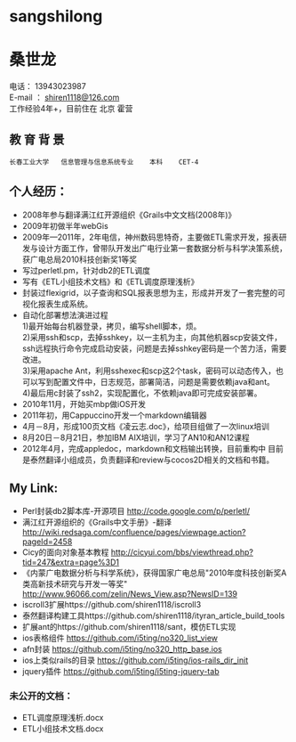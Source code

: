 sangshilong
===========


# 桑世龙
  

电话：  13943023987<br>
E-mail ： shiren1118@126.com <br>
工作经验4年+，目前住在 北京  霍营<br>

## 教 育 背 景
    长春工业大学   信息管理与信息系统专业    本科    CET-4

## 个人经历：  
- 2008年参与翻译满江红开源组织《Grails中文文档(2008年)》
- 2009年初做半年webGis
- 2009年—2011年，2年电信，神州数码思特奇，主要做ETL需求开发，报表研发与设计方面工作，曾带队开发出广电行业第一套数据分析与科学决策系统，获广电总局2010科技创新奖1等奖
- 写过perletl.pm，针对db2的ETL调度
- 写有《ETL小组技术文档》和《ETL调度原理浅析》
- 封装过flexigrid，以子查询和SQL报表思想为主，形成并开发了一套完整的可视化报表生成系统。
- 自动化部署想法演进过程<br>
  1)最开始每台机器登录，拷贝，编写shell脚本，烦。<br>
	2)采用ssh和scp，去掉sshkey，以一主机为主，向其他机器scp安装文件，ssh远程执行命令完成启动安装，问题是去掉sshkey密码是一个苦力活，需要改进。<br>
	3)采用apache Ant，利用sshexec和scp这2个task，密码可以动态传入，也可以写到配置文件中，日志规范，部署简洁，问题是需要依赖java和ant。<br>
	4)最后用c封装了ssh2，实现配置化，不依赖java即可完成安装部署。<br>
- 2010年11月，开始买mbp做iOS开发
- 2011年初，用Cappuccino开发一个markdown编辑器
- 4月－8月，形成100页文档《凌云志.doc》，给项目组做了一次linux培训
- 8月20日－8月21日，参加IBM AIX培训，学习了AN10和AN12课程
- 2012年4月，完成appledoc，markdown和文档输出转换，目前重构中
	目前是泰然翻译小组成员，负责翻译和review与cocos2D相关的文档和书籍。 

 
## My Link:
- Perl封装db2脚本库-开源项目  http://code.google.com/p/perletl/
- 满江红开源组织的《Grails中文手册》-翻译  http://wiki.redsaga.com/confluence/pages/viewpage.action?pageId=2458
- Cicy的面向对象基本教程  http://cicyui.com/bbs/viewthread.php?tid=247&extra=page%3D1
- 《内蒙广电数据分析与科学系统》，获得国家广电总局"2010年度科技创新奖A类高新技术研究与开发一等奖" http://www.96066.com/zelin/News_View.asp?NewsID=139
- iscroll3扩展https://github.com/shiren1118/iscroll3
- 泰然翻译构建工具https://github.com/shiren1118/ityran_article_build_tools
- 扩展ant的https://github.com/shiren1118/sant，模仿ETL实现
- ios表格组件 https://github.com/i5ting/no320_list_view
- afn封装  https://github.com/i5ting/no320_http_base.ios
- ios上类似rails的目录 https://github.com/i5ting/ios-rails_dir_init
- jquery插件  https://github.com/i5ting/i5ting-jquery-tab

### 未公开的文档：

- ETL调度原理浅析.docx
- ETL小组技术文档.docx
